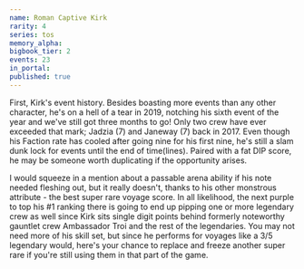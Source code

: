 ```yaml
---
name: Roman Captive Kirk
rarity: 4
series: tos
memory_alpha:
bigbook_tier: 2
events: 23
in_portal:
published: true
---
```


First, Kirk's event history. Besides boasting more events than any other character, he's on a hell of a tear in 2019, notching his sixth event of the year and we've still got three months to go! Only two crew have ever exceeded that mark; Jadzia (7) and Janeway (7) back in 2017. Even though his Faction rate has cooled after going nine for his first nine, he's still a slam dunk lock for events until the end of time(lines). Paired with a fat DIP score, he may be someone worth duplicating if the opportunity arises.

I would squeeze in a mention about a passable arena ability if his note needed fleshing out, but it really doesn't, thanks to his other monstrous attribute - the best super rare voyage score. In all likelihood, the next purple to top his #1 ranking there is going to end up pipping one or more legendary crew as well since Kirk sits single digit points behind formerly noteworthy gauntlet crew Ambassador Troi and the rest of the legendaries. You may not need more of his skill set, but since he performs for voyages like a 3/5 legendary would, here's your chance to replace and freeze another super rare if you're still using them in that part of the game.
